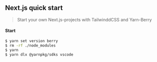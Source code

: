 ## Next.js quick start

> Start your own Next.js-projects with TailwinddCSS and Yarn-Berry

#### Start

```sh
$ yarn set version berry
$ rm -rf ./node_modules
$ yarn
$ yarn dlx @yarnpkg/sdks vscode
```
